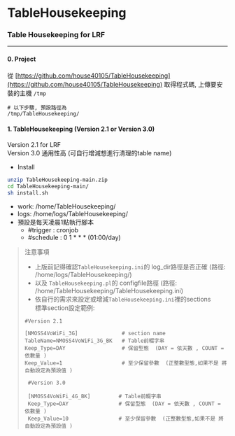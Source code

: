 # TableHousekeeping  

### Table Housekeeping for LRF
---
#### 0. Project

從 [https://github.com/house40105/TableHousekeeping](https://github.com/house40105/TableHousekeeping) 取得程式碼, 上傳要安裝的主機 `/tmp`

```
# 以下步驟, 預設路徑為
/tmp/TableHousekeeping/
```

#### 1. TableHousekeeping (Version 2.1 or Version 3.0)
Version 2.1 for LRF  
Version 3.0 通用性高 (可自行增減想進行清理的table name)  

* Install

```bash
unzip TableHousekeeping-main.zip
cd TableHousekeeping-main/
sh install.sh

```
* work: /home/TableHousekeeping/
* logs: /home/logs/TableHousekeeping/
* 預設是每天凌晨1點執行腳本
  * #trigger     : cronjob
  * #schedule    : 0 1 * * * (01:00/day)
 

>注意事項  
>* 上版前記得確認`TableHousekeeping.ini`的 log_dir路徑是否正確 (路徑: /home/logs/TableHousekeeping/)
>* 以及 `TableHousekeeping.pl`的 configfile路徑 (路徑: /home/TableHousekeeping/TableHousekeeping.ini)
>* 依自行的需求來設定或增減`TableHousekeeping.ini`裡的sections  
>  標準section設定範例:
>  ```
>  #Version 2.1
>  
>  [NMOSS4VoWiFi_3G]              # section name
>  TableName=NMOSS4VoWiFi_3G_BK   # Table前輟字串
>  Keep_Type=DAY                  # 保留型態  (DAY = 依天數 , COUNT = 依數量 )  
>  Keep_Value=1                   # 至少保留參數  (正整數型態,如果不是 將自動設定為預設值 )  
>  ```
>```
>  #Version 3.0
>  
>  [NMOSS4VoWiFi_4G_BK]         # Table前輟字串
>  Keep_Type=DAY                # 保留型態  (DAY = 依天數 , COUNT = 依數量 )  
>  Keep_Value=10                # 至少保留參數  (正整數型態,如果不是 將自動設定為預設值 )  
>```
